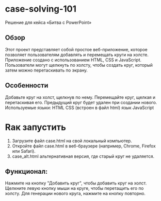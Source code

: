 # case-solving-101
Решение для кейса «Битва с PowerPoint» 

## Обзор
Этот проект представляет собой простое веб-приложение, которое позволяет пользователям добавлять и перемещать круги на холсте. Приложение создано с использованием HTML, CSS и JavaScript. Пользователи могут щелкнуть по холсту, чтобы создать круг, который затем можно перетаскивать по экрану.

## Особенности
Добавьте круг на холст, щелкнув по нему.
Перемещайте круг, щелкая и перетаскивая его.
Предыдущий круг будет удален при создании нового.
Используемые языки:
HTML
CSS (встроен в файл html)
язык JavaScript


# Rак запустить
1. Загрузите файл case.html на свой локальный компьютер.
2. Откройте файл case.html в веб-браузере (например, Chrome, Firefox или Safari).
3. case_alt.html альтернативная версия, где старый круг не удаляется.

## Функционал:
Нажмите на кнопку "Добавить круг", чтобы добавить круг на холст.
Щелкните левую кнопку мыши на круге, чтобы перетащить его по холсту.
Для генерации нового круга, нажмите на кнопку повторно.
